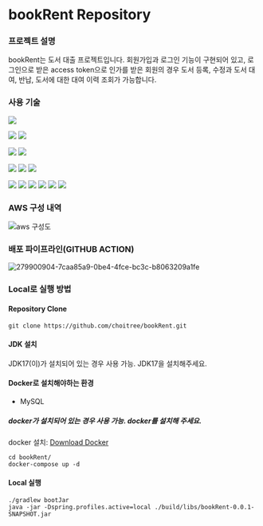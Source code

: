 # bookRent Repository

### 프로젝트 설명
bookRent는 도서 대출 프로젝트입니다.
회원가입과 로그인 기능이 구현되어 있고, 로그인으로 받은 access token으로 인가를 받은 회원의 경우
도서 등록, 수정과 도서 대여, 반납, 도서에 대한 대여 이력 조회가 가능합니다.

### 사용 기술
<img src="https://img.shields.io/badge/Java-007396?style=for-the-badge&logo=Java&logoColor=white">

<img src="https://img.shields.io/badge/MySQL-4479A1?style=for-the-badge&logo=MySQL&logoColor=white"> <img src="https://img.shields.io/badge/JPA-FF6600?style=for-the-badge&logo=JPA&logoColor=white"> 

<img src="https://img.shields.io/badge/Spring Boot-6DB33F?style=for-the-badge&logo=Spring Boot&logoColor=white"> <img src="https://img.shields.io/badge/Spring Security-6DB33F?style=for-the-badge&logo=Spring Security&logoColor=white">

<img src="https://img.shields.io/badge/JWT-000000?style=for-the-badge&logo=JWT&logoColor=white"> <img src="https://img.shields.io/badge/intellijidea-000000?style=for-the-badge&logo=intellijidea&logoColor=white"> <img src="https://img.shields.io/badge/Docker-2496ED?style=for-the-badge&logo=Docker&logoColor=white"> 

<img src="https://img.shields.io/badge/amazon aws-232F3E?style=for-the-badge&logo=amazonaws&logoColor=white"> <img src="https://img.shields.io/badge/amazon ec2-FF9900?style=for-the-badge&logo=amazonec2&logoColor=white"> <img src="https://img.shields.io/badge/amazon s3-569A31?style=for-the-badge&logo=amazons3&logoColor=white"> <img src="https://img.shields.io/badge/amazon IAM-FF9900?style=for-the-badge&logo=amazoniam&logoColor=white"> <img src="https://img.shields.io/badge/amazon vpc-DC382D?style=for-the-badge&logo=amazonvpc&logoColor=white"> <img src="https://img.shields.io/badge/amazon codedeploy-000000?style=for-the-badge&logo=amazoncodedeploy&logoColor=white"> 

### AWS 구성 내역
![aws 구성도](https://github.com/choitree/bookRent/assets/64007131/b9b6079e-5b57-4816-b86a-accfd2a1cad1)


### 배포 파이프라인(GITHUB ACTION)
![279900904-7caa85a9-0be4-4fce-bc3c-b8063209a1fe](https://github.com/choitree/bookRent/assets/64007131/5f04e756-abbe-42b2-91f8-ae65a005f410)


### Local로 실행 방법
#### Repository Clone
```
git clone https://github.com/choitree/bookRent.git
```

#### JDK 설치
JDK17(이)가 설치되어 있는 경우 사용 가능. JDK17을 설치해주세요.

#### Docker로 설치해야하는 환경
- MySQL

##### docker가 설치되어 있는 경우 사용 가능. docker를 설치해 주세요.

docker 설치: [Download Docker](https://www.docker.com/products/docker-desktop/)

```
cd bookRent/
docker-compose up -d
```

#### Local 실행
```
./gradlew bootJar
java -jar -Dspring.profiles.active=local ./build/libs/bookRent-0.0.1-SNAPSHOT.jar
```

